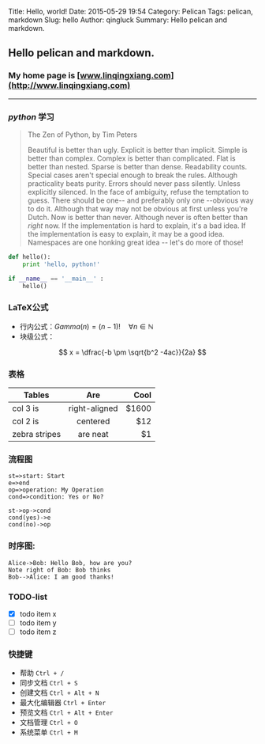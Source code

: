 Title: Hello, world!
Date: 2015-05-29 19:54
Category: Pelican
Tags: pelican, markdown
Slug: hello
Author: qingluck
Summary: Hello pelican and markdown.

## Hello pelican and markdown.

### My home page is [www.linqingxiang.com](http://www.linqingxiang.com)

------

### *python* **学习**

> The Zen of Python, by Tim Peters
>
> Beautiful is better than ugly.
> Explicit is better than implicit.
> Simple is better than complex.
> Complex is better than complicated.
> Flat is better than nested.
> Sparse is better than dense.
> Readability counts.
> Special cases aren't special enough to break the rules.
> Although practicality beats purity.
> Errors should never pass silently.
> Unless explicitly silenced.
> In the face of ambiguity, refuse the temptation to guess.
> There should be one-- and preferably only one --obvious way to do it.
> Although that way may not be obvious at first unless you're Dutch.
> Now is better than never.
> Although never is often better than *right* now.
> If the implementation is hard to explain, it's a bad idea.
> If the implementation is easy to explain, it may be a good idea.
> Namespaces are one honking great idea -- let's do more of those!

```python
def hello():
    print 'hello, python!'

if __name__ == '__main__' :
    hello()
```

### LaTeX公式
- 行内公式：$Gamma(n) = (n-1)!\quad\forall n\in\mathbb N$
- 块级公式：

$$ x = \dfrac{-b \pm \sqrt{b^2 -4ac}}{2a} $$


### 表格

| Tables        | Are           | Cool  |
| ------------- |:-------------:| -----:|
| col 3 is      | right-aligned | $1600 |
| col 2 is      | centered      |   $12 |
| zebra stripes | are neat      |    $1 |

### 流程图
```flow
st=>start: Start
e=>end
op=>operation: My Operation
cond=>condition: Yes or No?

st->op->cond
cond(yes)->e
cond(no)->op
```

### 时序图:

```sequence
Alice->Bob: Hello Bob, how are you?
Note right of Bob: Bob thinks
Bob-->Alice: I am good thanks!
```

### TODO-list
- [x] todo item x
- [ ] todo item y
- [ ] todo item z

### 快捷键

- 帮助    `Ctrl + /`
- 同步文档    `Ctrl + S`
- 创建文档    `Ctrl + Alt + N`
- 最大化编辑器    `Ctrl + Enter`
- 预览文档 `Ctrl + Alt + Enter`
- 文档管理    `Ctrl + O`
- 系统菜单    `Ctrl + M` 
